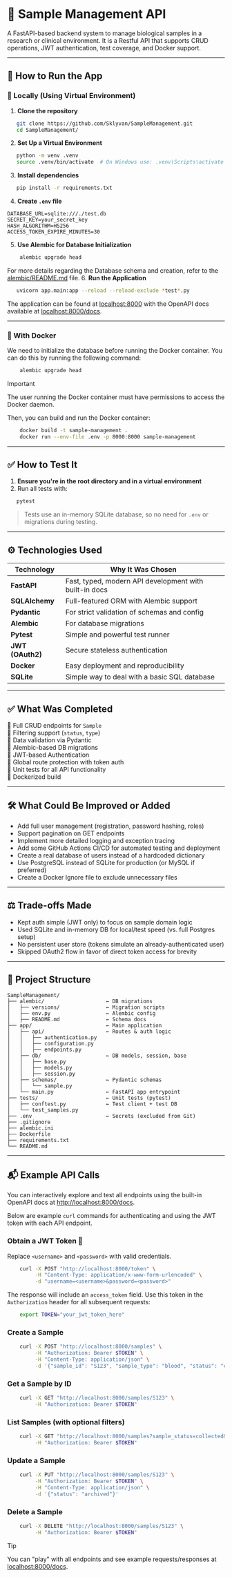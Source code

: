 # 🧬 Sample Management API

A FastAPI-based backend system to manage biological samples in a research or clinical environment.
It is a Restful API that supports CRUD operations, JWT authentication, test coverage, and Docker support.

---

## 🚀 How to Run the App

### 🔧 Locally (Using Virtual Environment)

1. **Clone the repository**  
```bash
   git clone https://github.com/Sklyvan/SampleManagement.git
   cd SampleManagement/
```

2. **Set Up a Virtual Environment**

```bash
   python -m venv .venv
   source .venv/bin/activate  # On Windows use: .venv\Scripts\activate
```

3. **Install dependencies**

```bash
   pip install -r requirements.txt
```

4. **Create `.env` file**

```env
DATABASE_URL=sqlite:///./test.db
SECRET_KEY=your_secret_key
HASH_ALGORITHM=HS256
ACCESS_TOKEN_EXPIRE_MINUTES=30
```

5. **Use Alembic for Database Initialization**

```bash
    alembic upgrade head
```
For more details regarding the Database schema and creation, refer to the [alembic/README.md](alembic/README.md) file.
6. **Run the Application**

```bash
   uvicorn app.main:app --reload --reload-exclude *test*.py
```
The application can be found at [localhost:8000](http://localhost:8000) with the OpenAPI docs available at [localhost:8000/docs](http://localhost:8000/docs).

---

### 🐳 With Docker

We need to initialize the database before running the Docker container. You can do this by running the following command:

```bash
    alembic upgrade head
```

> [!IMPORTANT]  
> The user running the Docker container must have permissions to access the Docker daemon.

Then, you can build and run the Docker container:

```bash
    docker build -t sample-management .
    docker run --env-file .env -p 8000:8000 sample-management
```

---

## ✅ How to Test It

1. **Ensure you're in the root directory and in a virtual environment**
2. Run all tests with:

```bash
   pytest
```

> Tests use an in-memory SQLite database, so no need for `.env` or migrations during testing.

---

## ⚙️ Technologies Used

| Technology      | Why It Was Chosen                                      |
|-----------------|--------------------------------------------------------|
| **FastAPI**     | Fast, typed, modern API development with built-in docs |
| **SQLAlchemy**  | Full-featured ORM with Alembic support                 |
| **Pydantic**    | For strict validation of schemas and config            |
| **Alembic**     | For database migrations                                |
| **Pytest**      | Simple and powerful test runner                        |
| **JWT (OAuth2)** | Secure stateless authentication                        |
| **Docker**      | Easy deployment and reproducibility                    |
| **SQLite**      | Simple way to deal with a basic SQL database           |

---

## ✅ What Was Completed

🔹 Full CRUD endpoints for `Sample` <br>
🔹 Filtering support (`status`, `type`) <br>
🔹 Data validation via Pydantic <br>
🔹 Alembic-based DB migrations <br>
🔹 JWT-based Authentication <br>
🔹 Global route protection with token auth <br>
🔹 Unit tests for all API functionality <br>
🔹 Dockerized build <br>

---

## 🛠️ What Could Be Improved or Added

* Add full user management (registration, password hashing, roles)
* Support pagination on GET endpoints
* Implement more detailed logging and exception tracing
* Add some GitHub Actions CI/CD for automated testing and deployment
* Create a real database of users instead of a hardcoded dictionary
* Use PostgreSQL instead of SQLite for production (or MySQL if preferred)
* Create a Docker Ignore file to exclude unnecessary files

---

## ⚖️ Trade-offs Made

* Kept auth simple (JWT only) to focus on sample domain logic
* Used SQLite and in-memory DB for local/test speed (vs. full Postgres setup)
* No persistent user store (tokens simulate an already-authenticated user)
* Skipped OAuth2 flow in favor of direct token access for brevity

---

## 📁 Project Structure

```
SampleManagement/
├── alembic/                    ← DB migrations
│   ├── versions/               ← Migration scripts
│   ├── env.py                  ← Alembic config
│   ├── README.md               ← Schema docs
├── app/                        ← Main application
│   ├── api/                    ← Routes & auth logic
│   │   ├── authentication.py
│   │   ├── configuration.py
│   │   ├── endpoints.py
│   ├── db/                     ← DB models, session, base
│   │   ├── base.py
│   │   ├── models.py
│   │   ├── session.py
│   ├── schemas/                ← Pydantic schemas
│   │   └── sample.py
│   └── main.py                 ← FastAPI app entrypoint
├── tests/                      ← Unit tests (pytest)
│   ├── conftest.py             ← Test client + test DB
│   └── test_samples.py
├── .env                        ← Secrets (excluded from Git)
├── .gitignore
├── alembic.ini
├── Dockerfile
├── requirements.txt
└── README.md
```

---

## 📬 Example API Calls

You can interactively explore and test all endpoints using the built-in OpenAPI docs at [http://localhost:8000/docs](http://localhost:8000/docs).

Below are example `curl` commands for authenticating and using the JWT token with each API endpoint.

### Obtain a JWT Token 🔑

Replace `<username>` and `<password>` with valid credentials.

```bash
    curl -X POST "http://localhost:8000/token" \
         -H "Content-Type: application/x-www-form-urlencoded" \
         -d "username=<username>&password=<password>"
```

The response will include an `access_token` field. Use this token in the `Authorization` header for all subsequent requests:

```bash
    export TOKEN="your_jwt_token_here"
```

### Create a Sample

```bash
    curl -X POST "http://localhost:8000/samples" \
         -H "Authorization: Bearer $TOKEN" \
         -H "Content-Type: application/json" \
         -d '{"sample_id": "S123", "sample_type": "blood", "status": "collected", ...}'
```

### Get a Sample by ID

```bash
    curl -X GET "http://localhost:8000/samples/S123" \
         -H "Authorization: Bearer $TOKEN"
```

### List Samples (with optional filters)

```bash
    curl -X GET "http://localhost:8000/samples?sample_status=collected&sample_type=blood" \
         -H "Authorization: Bearer $TOKEN"
```

### Update a Sample

```bash
    curl -X PUT "http://localhost:8000/samples/S123" \
         -H "Authorization: Bearer $TOKEN" \
         -H "Content-Type: application/json" \
         -d '{"status": "archived"}'
```

### Delete a Sample

```bash
    curl -X DELETE "http://localhost:8000/samples/S123" \
         -H "Authorization: Bearer $TOKEN"
```

> [!TIP]
> You can "play" with all endpoints and see example requests/responses at [localhost:8000/docs](http://localhost:8000/docs).

